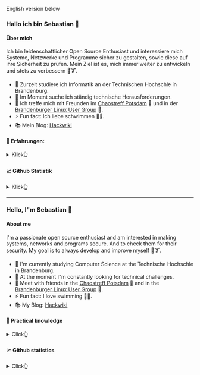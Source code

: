 English version below

### Hallo ich bin Sebastian 👋

#### Über mich
Ich bin leidenschaftlicher Open Source Enthusiast und interessiere mich Systeme, Netzwerke und Programme 
sicher zu gestalten, sowie diese auf ihre Sicherheit zu prüfen. 
Mein Ziel ist es, mich immer weiter zu entwickeln und stets zu verbessern 🧠🏋️.


- 🔭 Zurzeit studiere ich Informatik an der Technischen Hochschle in Brandenburg.
- 🌱 Im Moment suche ich ständig technische Herausforderungen.
- 👯 Ich treffe mich mit Freunden im [Chaostreff Potsdam](https://www.ccc-p.org/) 🚀 und in der [Brandenburger Linux User Group](https://www.bralug.de/) 🐧.
- ⚡ Fun fact: Ich liebe schwimmen 🏊‍♂️.
- 📚 Mein Blog: [Hackwiki](https://www.hackwiki.de/)


#### 🔨 Erfahrungen:
<details>
<summary>
  Klick👆
</summary>

##### Progmmiersprachen:
<p align="left">
	<a href="https://www.arduino.cc/" target="_blank">
		<img src="icons/Arduino.svg" alt="arduino" width="40" height="40" />
	</a>
	<a href="https://www.gnu.org/software/bash/" target="_blank">
		<img src="icons/Bash-Dark.svg" alt="bash" width="40" height="40" />
	</a>
	<a href="https://www.python.org" target="_blank">
		<img src="icons/Python-Dark.svg" alt="python" width="40" height="40" />
	</a>
</p>

###### Wenig Erfahrung mit:
<p align="left">
	<a href="https://golang.org/" target="_blank">
		<img src="icons/GoLang.svg" alt="golandg" width="40" height="40" />
	</a>
	<a href="https://www.lua.org/start.html" target="_blank">
		<img src="icons/Lua-Dark.svg" alt="lua" width="40" height="40" />
	</a>
	<a href="https://www.php.net/" target="_blank">
		<img src="icons/PHP-Dark.svg" alt="php" width="40" height="40" />
	</a>
	<a href="https://www.oracle.com/java/technologies/downloads/" target="_blank">
		<img src="icons/Java-Dark.svg" alt="java" width="40" height="40" />
	</a>
</p>

##### Libraries und Frameworks:
<p align="left">
	<a href="https://www.crummy.com/software/BeautifulSoup/bs4/doc/">
		<img src="img/BS.png" alt="BeautifulSoup" width="40" height="40" />
	</a>
	<a href="https://flask.palletsprojects.com/" target="_blank">
		<img src="icons/Flask-Dark.svg" alt="flask" width="40" height="40" />
	</a>
	<a href="https://love2d.org/" target="_blank">
		<img src="img/love2d.png" alt="love2d" width="40" height="40" />
	</a>
	<a href="https://riverbankcomputing.com/" target="_blank">
		<img src="img/pyqt.png" alt="PyQt" width="40" height="40" />
	</a>
	<a href="https://selenium-python.readthedocs.io/" target="_blank">
		<img src="img/selenium.png" alt="selenium" width="40" height="40" />
	</a>
	<a href="https://symfony.com/" target="_blank">
		<img src="img/symfony.png" alt="symfony" width="40" height="40" />
	</a>
</p>

##### Web:
<p align="left">
	<a href="https://en.wikipedia.org/wiki/HTML5" target="_blank">
		<img src="icons/HTML.svg" alt="HTML" width="40" height="40" />
	</a>
	<a href="https://www.w3.org/Style/CSS/" target="_blank">
		<img src="icons/CSS.svg" alt="CSS" width="40" height="40" />
	</a>
	<a href="https://developer.mozilla.org/en-US/docs/Web/JavaScript" target="_blank">
		<img src="icons/JavaScript.svg" alt="javascript" width="40" height="40" />
	</a>
	<a href="https://getbootstrap.com/" target="_blank">
		<img src="icons/Bootstrap.svg" alt="bootstrap" width="40" height="40" />
	</a>
</p>

##### Auszeichnungssprache:
<p align="left">
	<a href="https://www.latex-project.org/" target="_blank">
		<img src="icons/LaTeX-Dark.svg" alt="LaTex" width="40" height="40" />
	</a>
	<a href="https://daringfireball.net/projects/markdown/" target="_blank">
		<img src="icons/Markdown-Dark.svg" alt="Markdown" width="40" height="40" />
	</a>
</p>

##### Betriebssysteme:
<p align="left">
	<a href="https://www.alpinelinux.org/" target="_blank">
		<img src="img/Alpine.png" alt="Alpine" width="40" height="40" />
	</a>
	<a href="https://www.debian.org/index.de.html" target="_blank">
		<img src="img/Debian.png" alt="Debian" width="40" height="40" />
	</a>
	<a href="https://ubuntu.com/" target="_blank">
		<img src="img/Ubuntu.png" alt="Ubuntu" width="40" height="40" />
	</a>
	<a href="https://www.kali.org/" target="_blank">
		<img src="img/Kali.png" alt="Kali" width="40" height="40" />
	</a>
</p>

##### Werkzeuge:
Eine kleine Liste von Werkzeugen die ich benutze, mal aufgesetzt oder zumindestens längerfristig benutzt habe.

##### Sicherheit:
<p align="left">
	<a href="https://www.greenbone.net/" target="_blank">
		<img src="img/Greenbone.png" alt="Greenbone Security Manager" width="40" height="40" />
	</a>
	<a href="https://www.metasploit.com/" target="_blank">
		<img src="img/Metasploit.png" alt="Metasploit" width="40" height="40" />
	</a>
	<a href="https://nmap.org/" target="_blank">
		<img src="img/nmap.png" alt="Nmap" width="40" height="40" />
	</a>
	<a href="https://www.volatilityfoundation.org/" target="_blank">
		<img src="img/Volatility.png" alt="Volatility" width="40" height="40" />
	</a>
	<a href="https://www.wireshark.org/" target="_blank">
		<img src="img/wireshark.png" alt="Wireshark" width="40" height="40" />
	</a>
</p>


##### Software Versionierung:
<p align="left">
	</a> <a href="https://git-scm.com/" target="_blank">
		<img src="icons/Git.svg" alt="git" width="40" height="40" />
	</a>
	<a href="https://www.gitea.com/" target="_blank">
		<img src="img/gitea.png" alt="Gitea" width="40" height="40" />
	</a>
	<a href="https://github.com/" target="_blank">
		<img src="icons/Github-Dark.svg" alt="Github" width="40" height="40" />
	</a>
	<a href="https://about.gitlab.com" target="_blank">
		<img src="icons/GitLab-Dark.svg" alt="GitLab" width="40" height="40" />
	</a>
</p>

##### Texteditor:
<p align="left">
	</a> <a href="https://www.sublimetext.com/" target="_blank">
		<img src="icons/SublimeText.svg" alt="Sublime" width="40" height="40" />
	</a>
	</a> <a href="https://www.vim.org/" target="_blank">
		<img src="icons/VIM-Dark.svg" alt="Vim" width="40" height="40" />
	</a>
	</a> <a href="https://www.eclipse.org/" target="_blank">
		<img src="icons/Eclipse-Dark.svg" alt="Eclipse" width="40" height="40" />
	</a>
</p>

##### Virtualisierung:
<p align="left">
	</a> <a href="https://www.docker.com/" target="_blank">
		<img src="icons/Docker.svg" alt="Docker" width="40" height="40" />
	</a>
	</a> <a href="https://linuxcontainers.org/" target="_blank">
		<img src="img/lxc.png" alt="LCX" width="40" height="40" />
	</a>
	</a> <a href="https://www.proxmox.com/" target="_blank">
		<img src="img/Proxmox.png" alt="Proxmox VE" width="40" height="40" />
	</a>
</p>

##### Konfigurationsmanagement:
<p align="left">
	</a> <a href="https://docs.saltproject.io/en/latest/" target="_blank">
		<img src="img/salt.png" alt="Salt" width="40" height="40" />
	</a>
</p>

##### Dokumentation:
<p align="left">
	</a> <a href="https://www.bookstackapp.com/" target="_blank">
		<img src="img/Bookstack.png" alt="Bookstack" width="40" height="40" />
	</a>
	</a> <a href="https://hedgedoc.org/" target="_blank">
		<img src="img/HedgeDoc.png" alt="HedgeDoc" width="40" height="40" />
	</a>
	</a> <a href="https://www.dokuwiki.org/dokuwiki" target="_blank">
		<img src="img/dokuwiki.png" alt="Doku Wiki" width="40" height="40" />
	</a>
</p>

##### Backup:
<p align="left">
	</a> <a href="https://www.proxmox.com/en/proxmox-backup-server" target="_blank">
		<img src="img/Proxmox.png" alt="Proxmox Backup" width="40" height="40" />
	</a> 
	<a href="https://restic.net/" target="_blank">
		<img src="img/Restic.png" alt="Restic" width="40" height="40" />
	</a>
	<a href="https://github.com/teejee2008/timeshift" target="_blank">
		<img src="img/timeshift.png" alt="Time Shift" width="40" height="40" />
	</a>
</p>

##### Arbeitsverwaltung/Projektmanagement:
<p align="left">
	</a> <a href="https://www.atlassian.com/de/software/jira" target="_blank">
		<img src="img/Jira.png" alt="Jira" width="40" height="40" />
	</a> 
	<a href="https://kanboard.org/" target="_blank">
		<img src="img/Kanboard.png" alt="Kanboard" width="40" height="40" />
	</a>
	</a> <a href="https://otrs.com/" target="_blank">
		<img src="img/Otrs.png" alt="OTRS" width="40" height="40" />
	</a>
</p>

##### Monitoring:
<p align="left">
	</a> <a href="https://grafana.com/" target="_blank">
		<img src="icons/Grafana-Dark.svg" alt="Grafana" width="40" height="40" />
	</a>
	</a> <a href="https://www.librenms.org/" target="_blank">
		<img src="img/Librenms.png" alt="Librenms" width="40" height="40" />
	</a>
	</a> <a href="https://www.influxdata.com/time-series-platform/telegraf/" target="_blank">
		<img src="img/telegraf.png" alt="Telegraf" width="60" height="40" />
	</a>
	</a> <a href="https://www.influxdata.com/" target="_blank">
		<img src="img/influxdb.png" alt="Influx DB" width="40" height="40" />
	</a>
	</a> <a href="https://www.influxdata.com/time-series-platform/chronograf/" target="_blank">
		<img src="img/Chronograf.png" alt="Chronograf" width="40" height="40" />
	</a>
	</a> <a href="https://www.zabbix.com/" target="_blank">
		<img src="img/Zabbix.png" alt="Zabbix" width="40" height="40" />
	</a>
</p>

##### Andere:
<p align="left">
	</a> <a href="https://www.home-assistant.io/" target="_blank">
		<img src="img/HA.png" alt="Home Assistant" width="40" height="40" />
	</a>
		</a> <a href="https://gohugo.io/" target="_blank">
		<img src="img/hugo.png" alt="Hugo" width="40" height="40" />
	</a>
	</a> <a href="https://meet.jit.si/" target="_blank">
		<img src="img/jitsi.png" alt="Jitsi" width="40" height="40" />
	</a>
	</a> <a href="https://nextcloud.com/" target="_blank">
		<img src="img/nextcloud.png" alt="Nextcloud" width="80" height="40" />
	</a>
	</a> <a href="https://openvpn.net/" target="_blank">
		<img src="img/openvpn.png" alt="OpenVPN" width="40" height="40" />
	</a>
	</a> <a href="https://www.open-xchange.com/" target="_blank">
		<img src="img/openxchange.png" alt="Open Xchange" width="40" height="40" />
	</a>
	</a> <a href="https://de.overleaf.com/" target="_blank">
		<img src="img/overleaf.png" alt="Overleaf" width="40" height="40" />
	</a>
	</a> <a href="https://pi-hole.net/" target="_blank">
		<img src="img/pihole.png" alt="Pihole" width="40" height="40" />
	</a>
	</a> <a href="https://psono.com/" target="_blank">
		<img src="img/psono.png" alt="Psono" width="40" height="40" />
	</a>
	</a> <a href="https://searx.me/" target="_blank">
		<img src="img/searx.png" alt="Searx" width="40" height="40" />
	</a>
	</a> <a href="https://www.univention.de/produkte/ucs/" target="_blank">
		<img src="img/ucs.png" alt="UCS" width="40" height="40" />
	</a>
	</a> <a href="https://www.ui.com/download/unifi/" target="_blank">
		<img src="img/unifi.png" alt="UniFi Network Controller" width="40" height="40" />
	</a>

</p>

</details>

#### 📈 Github Statistik 
<details>
<summary>
  Klick👆
</summary>
<img alige="left" src="https://github-readme-stats.vercel.app/api?username=53845714nF&show_icons=true&hide_border=true&theme=dark" />
<img alige="rigth" src="https://github-readme-stats.vercel.app/api/top-langs/?username=53845714nF&langs_count=8&show_icons=true&hide_border=true&theme=dark" />
</details>

---

### Hello, I"m Sebastian 👋

#### About me
I'm a passionate open source enthusiast and am interested in making systems, networks and programs secure. 
And to check them for their security. My goal is to always develop and improve myself 🧠🏋️.


- 🔭 I'm currently studying Computer Science at the Technische Hochschle in Brandenburg.
- 🌱 At the moment I"m constantly looking for technical challenges.
- 👯 Meet with friends in the [Chaostreff Potsdam](https://www.ccc-p.org/) 🚀 and in the [Brandenburger Linux User Group](https://www.bralug.de/) 🐧.
- ⚡ Fun fact: I love swimming  🏊‍♂️.
- 📚 My Blog: [Hackwiki](https://www.hackwiki.de/)


#### 🔨 Practical knowledge
<details>
<summary>
  Click👆
</summary>

##### Programming languages:
<p align="left">
	<a href="https://www.arduino.cc/" target="_blank">
		<img src="icons/Arduino.svg" alt="arduino" width="40" height="40" />
	</a>
	<a href="https://www.gnu.org/software/bash/" target="_blank">
		<img src="icons/Bash-Dark.svg" alt="bash" width="40" height="40" />
	</a>
	<a href="https://www.python.org" target="_blank">
		<img src="icons/Python-Dark.svg" alt="python" width="40" height="40" />
	</a>
</p>


###### Less experience with:
<p align="left">
	<a href="https://golang.org/" target="_blank">
		<img src="icons/GoLang.svg" alt="golandg" width="40" height="40" />
	</a>
	<a href="https://www.lua.org/start.html" target="_blank">
		<img src="icons/Lua-Dark.svg" alt="lua" width="40" height="40" />
	</a>
	<a href="https://www.php.net/" target="_blank">
		<img src="icons/PHP-Dark.svg" alt="php" width="40" height="40" />
	</a>
	<a href="https://www.oracle.com/java/technologies/downloads/" target="_blank">
		<img src="icons/Java-Dark.svg" alt="java" width="40" height="40" />
	</a>
</p>

##### Libraries and frameworks:
<p align="left">
	<a href="https://www.crummy.com/software/BeautifulSoup/bs4/doc/">
		<img src="img/BS.png" alt="BeautifulSoup" width="40" height="40" />
	</a>
	<a href="https://flask.palletsprojects.com/" target="_blank">
		<img src="icons/Flask-Dark.svg" alt="flask" width="40" height="40" />
	</a>
	<a href="https://love2d.org/" target="_blank">
		<img src="img/love2d.png" alt="love2d" width="40" height="40" />
	</a>
	<a href="https://riverbankcomputing.com/" target="_blank">
		<img src="img/pyqt.png" alt="PyQt" width="40" height="40" />
	</a>
	<a href="https://selenium-python.readthedocs.io/" target="_blank">
		<img src="img/selenium.png" alt="selenium" width="40" height="40" />
	</a>
	<a href="https://symfony.com/" target="_blank">
		<img src="img/symfony.png" alt="symfony" width="40" height="40" />
	</a>
</p>

##### Web:
<p align="left">
	<a href="https://en.wikipedia.org/wiki/HTML5" target="_blank">
		<img src="icons/HTML.svg" alt="HTML" width="40" height="40" />
	</a>
	<a href="https://www.w3.org/Style/CSS/" target="_blank">
		<img src="icons/CSS.svg" alt="CSS" width="40" height="40" />
	</a>
	<a href="https://developer.mozilla.org/en-US/docs/Web/JavaScript" target="_blank">
		<img src="icons/JavaScript.svg" alt="javascript" width="40" height="40" />
	</a>
	<a href="https://getbootstrap.com/" target="_blank">
		<img src="icons/Bootstrap.svg" alt="bootstrap" width="40" height="40" />
	</a>
</p>

##### Markup language:
<p align="left">
	<a href="https://www.latex-project.org/" target="_blank">
		<img src="icons/LaTeX-Dark.svg" alt="LaTex" width="40" height="40" />
	</a>
	<a href="https://daringfireball.net/projects/markdown/" target="_blank">
		<img src="icons/Markdown-Dark.svg" alt="Markdown" width="40" height="40" />
	</a>
</p>

##### Operating system:
<p align="left">
	<a href="https://www.alpinelinux.org/" target="_blank">
		<img src="img/Alpine.png" alt="Alpine" width="40" height="40" />
	</a>
	<a href="https://www.debian.org/index.de.html" target="_blank">
		<img src="img/Debian.png" alt="Debian" width="40" height="40" />
	</a>
	<a href="https://ubuntu.com/" target="_blank">
		<img src="img/Ubuntu.png" alt="Ubuntu" width="40" height="40" />
	</a>
	<a href="https://www.kali.org/" target="_blank">
		<img src="img/Kali.png" alt="Kali" width="40" height="40" />
	</a>
</p>

##### Tools:
A small list of tools that I use, have setup, or at least have used for a long time.

##### Security:
<p align="left">
	<a href="https://www.greenbone.net/" target="_blank">
		<img src="img/Greenbone.png" alt="Greenbone Security Manager" width="40" height="40" />
	</a>
	<a href="https://www.metasploit.com/" target="_blank">
		<img src="img/Metasploit.png" alt="Metasploit" width="40" height="40" />
	</a>
	<a href="https://nmap.org/" target="_blank">
		<img src="img/nmap.png" alt="Nmap" width="40" height="40" />
	</a>
	<a href="https://www.volatilityfoundation.org/" target="_blank">
		<img src="img/Volatility.png" alt="Volatility" width="40" height="40" />
	</a>
	<a href="https://www.wireshark.org/" target="_blank">
		<img src="img/wireshark.png" alt="Wireshark" width="40" height="40" />
	</a>
</p>

##### Software versioning:
<p align="left">
	</a> <a href="https://git-scm.com/" target="_blank">
		<img src="icons/Git.svg" alt="git" width="40" height="40" />
	</a>
	<a href="https://www.gitea.com/" target="_blank">
		<img src="img/gitea.png" alt="Gitea" width="40" height="40" />
	</a>
	<a href="https://github.com/" target="_blank">
		<img src="icons/Github-Dark.svg" alt="Github" width="40" height="40" />
	</a>
	<a href="https://about.gitlab.com" target="_blank">
		<img src="icons/GitLab-Dark.svg" alt="GitLab" width="40" height="40" />
	</a>
</p>

##### Text editor:
<p align="left">
	</a> <a href="https://www.sublimetext.com/" target="_blank">
		<img src="icons/SublimeText.svg" alt="Sublime" width="40" height="40" />
	</a>
	</a> <a href="https://www.vim.org/" target="_blank">
		<img src="icons/VIM-Dark.svg" alt="Vim" width="40" height="40" />
	</a>
	</a> <a href="https://www.eclipse.org/" target="_blank">
		<img src="icons/Eclipse-Dark.svg" alt="Eclipse" width="40" height="40" />
	</a>
</p>

##### Virtualization:
<p align="left">
	</a> <a href="https://www.docker.com/" target="_blank">
		<img src="icons/Docker.svg" alt="Docker" width="40" height="40" />
	</a>
	</a> <a href="https://linuxcontainers.org/" target="_blank">
		<img src="img/lxc.png" alt="LCX" width="40" height="40" />
	</a>
	</a> <a href="https://www.proxmox.com/" target="_blank">
		<img src="img/Proxmox.png" alt="Proxmox VE" width="40" height="40" />
	</a>
</p>

##### Configuration Management:
<p align="left">
	</a> <a href="https://docs.saltproject.io/en/latest/" target="_blank">
		<img src="img/salt.png" alt="Salt" width="40" height="40" />
	</a>
</p>

##### Documentation:
<p align="left">
	</a> <a href="https://www.bookstackapp.com/" target="_blank">
		<img src="img/Bookstack.png" alt="Bookstack" width="40" height="40" />
	</a>
	</a> <a href="https://hedgedoc.org/" target="_blank">
		<img src="img/HedgeDoc.png" alt="HedgeDoc" width="40" height="40" />
	</a>
	</a> <a href="https://www.dokuwiki.org/dokuwiki" target="_blank">
		<img src="img/dokuwiki.png" alt="Doku Wiki" width="40" height="40" />
	</a>
</p>

##### Backup:
<p align="left">
	</a> <a href="https://www.proxmox.com/en/proxmox-backup-server" target="_blank">
		<img src="img/Proxmox.png" alt="Proxmox Backup" width="40" height="40" />
	</a> 
	<a href="https://restic.net/" target="_blank">
		<img src="img/Restic.png" alt="Restic" width="40" height="40" />
	</a>
	<a href="https://github.com/teejee2008/timeshift" target="_blank">
		<img src="img/timeshift.png" alt="Time Shift" width="40" height="40" />
	</a>
</p>

##### Work Management/Project Management:
<p align="left">
	</a> <a href="https://www.atlassian.com/de/software/jira" target="_blank">
		<img src="img/Jira.png" alt="Jira" width="40" height="40" />
	</a> 
	<a href="https://kanboard.org/" target="_blank">
		<img src="img/Kanboard.png" alt="Kanboard" width="40" height="40" />
	</a>
	</a> <a href="https://otrs.com/" target="_blank">
		<img src="img/Otrs.png" alt="OTRS" width="40" height="40" />
	</a>
</p>

##### Monitoring:
<p align="left">
	</a> <a href="https://grafana.com/" target="_blank">
		<img src="icons/Grafana-Dark.svg" alt="Grafana" width="40" height="40" />
	</a>
	</a> <a href="https://www.librenms.org/" target="_blank">
		<img src="img/Librenms.png" alt="Librenms" width="40" height="40" />
	</a>
	</a> <a href="https://www.influxdata.com/time-series-platform/telegraf/" target="_blank">
		<img src="img/telegraf.png" alt="Telegraf" width="60" height="40" />
	</a>
	</a> <a href="https://www.influxdata.com/" target="_blank">
		<img src="img/influxdb.png" alt="Influx DB" width="40" height="40" />
	</a>
	</a> <a href="https://www.influxdata.com/time-series-platform/chronograf/" target="_blank">
		<img src="img/Chronograf.png" alt="Chronograf" width="40" height="40" />
	</a>
	</a> <a href="https://www.zabbix.com/" target="_blank">
		<img src="img/Zabbix.png" alt="Zabbix" width="40" height="40" />
	</a>
</p>

##### Other:
<p align="left">
	</a> <a href="https://www.home-assistant.io/" target="_blank">
		<img src="img/HA.png" alt="Home Assistant" width="40" height="40" />
	</a>
		</a> <a href="https://gohugo.io/" target="_blank">
		<img src="img/hugo.png" alt="Hugo" width="40" height="40" />
	</a>
	</a> <a href="https://meet.jit.si/" target="_blank">
		<img src="img/jitsi.png" alt="Jitsi" width="40" height="40" />
	</a>
	</a> <a href="https://nextcloud.com/" target="_blank">
		<img src="img/nextcloud.png" alt="Nextcloud" width="80" height="40" />
	</a>
	</a> <a href="https://openvpn.net/" target="_blank">
		<img src="img/openvpn.png" alt="OpenVPN" width="40" height="40" />
	</a>
	</a> <a href="https://www.open-xchange.com/" target="_blank">
		<img src="img/openxchange.png" alt="Open Xchange" width="40" height="40" />
	</a>
	</a> <a href="https://de.overleaf.com/" target="_blank">
		<img src="img/overleaf.png" alt="Overleaf" width="40" height="40" />
	</a>
	</a> <a href="https://pi-hole.net/" target="_blank">
		<img src="img/pihole.png" alt="Pihole" width="40" height="40" />
	</a>
	</a> <a href="https://psono.com/" target="_blank">
		<img src="img/psono.png" alt="Psono" width="40" height="40" />
	</a>
	</a> <a href="https://searx.me/" target="_blank">
		<img src="img/searx.png" alt="Searx" width="40" height="40" />
	</a>
	</a> <a href="https://www.univention.de/produkte/ucs/" target="_blank">
		<img src="img/ucs.png" alt="UCS" width="40" height="40" />
	</a>
	</a> <a href="https://www.ui.com/download/unifi/" target="_blank">
		<img src="img/unifi.png" alt="UniFi Network Controller" width="40" height="40" />
	</a>
</p>

</details>

#### 📈 Github statistics 
<details>
<summary>
  Click👆
</summary>
<img alige="left" src="https://github-readme-stats.vercel.app/api?username=53845714nF&show_icons=true&hide_border=true&theme=dark" />
<img alige="rigth" src="https://github-readme-stats.vercel.app/api/top-langs/?username=53845714nF&langs_count=8&show_icons=true&hide_border=true&theme=dark" />
</details>
